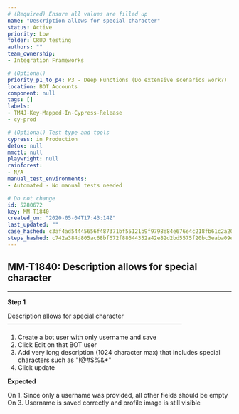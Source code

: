 ```yaml
---
# (Required) Ensure all values are filled up
name: "Description allows for special character"
status: Active
priority: Low
folder: CRUD testing
authors: ""
team_ownership: 
- Integration Frameworks

# (Optional)
priority_p1_to_p4: P3 - Deep Functions (Do extensive scenarios work?)
location: BOT Accounts
component: null
tags: []
labels: 
- TM4J-Key-Mapped-In-Cypress-Release
- cy-prod

# (Optional) Test type and tools
cypress: in Production
detox: null
mmctl: null
playwright: null
rainforest: 
- N/A
manual_test_environments: 
- Automated - No manual tests needed

# Do not change
id: 5280672
key: MM-T1840
created_on: "2020-05-04T17:43:14Z"
last_updated: ""
case_hashed: c3af4ad54445656f487371bf55121b9f9798e84e676e4c218fb61c2a202f24c743b61b3eecc08ebf32cfba66ecf5f17a
steps_hashed: c742a384d805ac68bf672f88644352a42e82d2bd5575f20bc3eaba09e9201dc4484947648fe5cb7c8cf139ba259e1e9a
---
```


<!-- (Auto-generated) Based on frontmatter's "key" and "name" -->

## MM-T1840: Description allows for special character

---

**Step 1**

Description allows for special character\
————————————————————————————

1. Create a bot user with only username and save
2. Click Edit on that BOT user
3. Add very long description (1024 character max) that includes special characters such as "!@#$%&\*"
4. Click update

**Expected**

On 1. Since only a username was provided, all other fields should be empty\
On 3. Username is saved correctly and profile image is still visible
